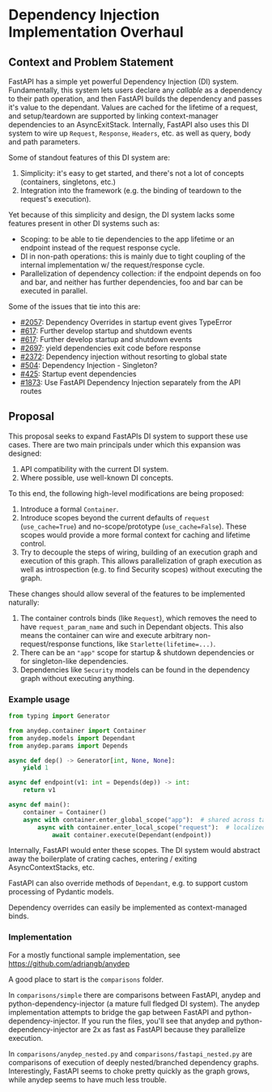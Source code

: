 # Dependency Injection Implementation Overhaul

## Context and Problem Statement

FastAPI has a simple yet powerful Dependency Injection (DI) system.
Fundamentally, this system lets users declare any _callable_ as a dependency to their path operation, and then FastAPI builds the dependency and passes it's value to the dependant.
Values are cached for the lifetime of a request, and setup/teardown are supported by linking context-manager dependencies to an AsyncExitStack.
Internally, FastAPI also uses this DI system to wire up `Request`, `Response`, `Headers`, etc. as well as query, body and path parameters.

Some of standout features of this DI system are:

1. Simplicity: it's easy to get started, and there's not a lot of concepts (containers, singletons, etc.)
2. Integration into the framework (e.g. the binding of teardown to the request's execution).

Yet because of this simplicity and design, the DI system lacks some features present in other DI systems such as:

- Scoping: to be able to tie dependencies to the app lifetime or an endpoint instead of the request response cycle.
- DI in non-path operations: this is mainly due to tight coupling of the internal implementation w/ the request/response cycle.
- Parallelization of dependency collection: if the endpoint depends on foo and bar, and neither has further dependencies, foo and bar can be executed in parallel.

Some of the issues that tie into this are:

- [#2057](https://github.com/tiangolo/fastapi/issues/2057): Dependency Overrides in startup event gives TypeError
- [#617](https://github.com/tiangolo/fastapi/issues/617): Further develop startup and shutdown events
- [#617](https://github.com/tiangolo/fastapi/issues/617): Further develop startup and shutdown events
- [#2697](https://github.com/tiangolo/fastapi/pull/2697): yield dependencies exit code before response
- [#2372](https://github.com/tiangolo/fastapi/issues/2372): Dependency injection without resorting to global state
- [#504](https://github.com/tiangolo/fastapi/issues/504): Dependency Injection - Singleton?
- [#425](https://github.com/tiangolo/fastapi/issues/425): Startup event dependencies
- [#1873](https://github.com/tiangolo/fastapi/issues/1873): Use FastAPI Dependency Injection separately from the API routes

## Proposal

This proposal seeks to expand FastAPIs DI system to support these use cases.
There are two main principals under which this expansion was designed:

1. API compatibility with the current DI system.
2. Where possible, use well-known DI concepts.

To this end, the following high-level modifications are being proposed:

1. Introduce a formal `Container`.
2. Introduce scopes beyond the current defaults of `request` (`use_cache=True`) and no-scope/prototype (`use_cache=False`). These scopes would provide a more formal context for caching and lifetime control.
3. Try to decouple the steps of wiring, building of an execution graph and execution of this graph. This allows parallelization of graph execution as well as introspection (e.g. to find Security scopes) without executing the graph.

These changes should allow several of the features to be implemented naturally:

1. The container controls binds (like `Request`), which removes the need to have `request_param_name` and such in Dependant objects. This also means the container can wire and execute arbitrary non-request/response functions, like `Starlette(lifetime=...)`.
2. There can be an `"app"` scope for startup & shutdown dependencies or for singleton-like dependencies.
3. Dependencies like `Security` models can be found in the dependency graph without executing anything.

### Example usage

```python
from typing import Generator

from anydep.container import Container
from anydep.models import Dependant
from anydep.params import Depends

async def dep() -> Generator[int, None, None]:
    yield 1

async def endpoint(v1: int = Depends(dep)) -> int:
    return v1

async def main():
    container = Container()
    async with container.enter_global_scope("app"):  # shared across tasks
        async with container.enter_local_scope("request"):  # localized via contextvars
            await container.execute(Dependant(endpoint))
```

Internally, FastAPI would enter these scopes.
The DI system would abstract away the boilerplate of crating caches, entering / exiting AsyncContextStacks, etc.

FastAPI can also override methods of `Dependant`, e.g. to support custom processing of Pydantic models.

Dependency overrides can easily be implemented as context-managed binds.

### Implementation

For a mostly functional sample implementation, see https://github.com/adriangb/anydep

A good place to start is the `comparisons` folder.

In `comparisons/simple` there are comparisons between FastAPI, anydep and python-dependency-injector (a mature full fledged DI system).
The anydep implementation attempts to bridge the gap between FastAPI and python-dependency-injector.
If you run the files, you'll see that anydep and python-dependency-injector are 2x as fast as FastAPI because they parallelize execution.

In `comparisons/anydep_nested.py` and `comparisons/fastapi_nested.py` are comparisons of execution of deeply nested/branched dependency graphs. Interestingly, FastAPI seems to choke pretty quickly as the graph grows, while anydep seems to have much less trouble.
